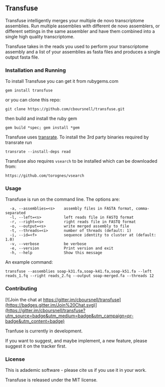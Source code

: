 ## Transfuse

Transfuse intelligently merges your multiple de novo transcriptome assemblies. Run multiple assemblies with different de novo assemblers, or different settings in the same assembler and have them combined into a single high quality transcriptome.

Transfuse takes in the reads you used to perform your transcriptome assembly and a list of your assemblies as fasta files and produces a single output fasta file.

### Installation and Running

To install Transfuse you can get it from rubygems.com

`gem install transfuse`

or you can clone this repo:

`git clone https://github.com/cboursnell/transfuse.git`

then build and install the ruby gem

`gem build *spec; gem install *gem`

Transfuse uses [transrate](https://github.com/blahah/transrate "Transrate Github"). To install the 3rd party binaries required by transrate run

`transrate --install-deps read`

Transfuse also requires `vsearch` to be installed which can be downloaded from:

`https://github.com/torognes/vsearch`

### Usage

Transfuse is run on the command line. The options are:

```
  -a, --assemblies=<s>    assembly files in FASTA format, comma-separated
  -l, --left=<s>          left reads file in FASTQ format
  -r, --right=<s>         right reads file in FASTQ format
  -o, --output=<s>        write merged assembly to file
  -t, --threads=<i>       number of threads (default: 1)
  -i, --id=<f>            sequence identity to cluster at (default: 1.0)
  -v, --verbose           be verbose
  -e, --version           Print version and exit
  -h, --help              Show this message
```

An example command:

```
transfuse --assemblies soap-k31.fa,soap-k41.fa,soap-k51.fa --left reads_1.fq --right reads_2.fq --output soap-merged.fa --threads 12
```

### Contributing

[![Join the chat at https://gitter.im/cboursnell/transfuse](https://badges.gitter.im/Join%20Chat.svg)](https://gitter.im/cboursnell/transfuse?utm_source=badge&utm_medium=badge&utm_campaign=pr-badge&utm_content=badge)

Tranfuse is currently in development.

If you want to suggest, and maybe implement, a new feature, please suggest it on the tracker first.

### License

This is adademic software - please cite us if you use it in your work.

Transfuse is released under the MIT license.
